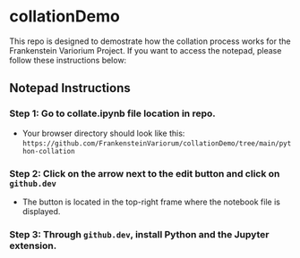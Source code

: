 # collationDemo
This repo is designed to demostrate how the collation process works for the Frankenstein Variorium Project. If you want to access the notepad, please
follow these instructions below:
## Notepad Instructions
### Step 1: Go to collate.ipynb file location in repo.
- Your browser directory should look like this: `https://github.com/FrankensteinVariorum/collationDemo/tree/main/python-collation`
### Step 2: Click on the arrow next to the edit button and click on `github.dev`
- The button is located in the top-right frame where the notebook file is displayed.
### Step 3: Through `github.dev`, install Python and the Jupyter extension.